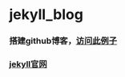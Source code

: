 jekyll_blog
===========
### 搭建github博客，[访问此例子](http://shanliang.github.com/shanliang.github.io)
### [jekyll官网](http://jekyllcn.com/)
